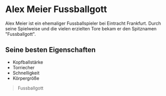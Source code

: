# Alex Meier Fussballgott
Alex Meier ist ein ehemaliger Fussballspieler bei Eintracht Frankfurt. Durch seine Spielweise und die vielen erzielten Tore bekam er den Spitznamen "Fussballgott".

## Seine besten Eigenschaften
* Kopfballstärke
* Torriecher
* Schnelligkeit
* Körpergröße

> Fussballgott
